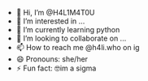 - 👋 Hi, I’m @H4L1M4T0U
- 👀 I’m interested in ...
- 🌱 I’m currently learning python
- 💞️ I’m looking to collaborate on ...
- 📫 How to reach me @h4li.who on ig
- 😄 Pronouns: she/her
- ⚡ Fun fact: 🤓im a sigma

<!---
H4L1M4T0U/H4L1M4T0U is a ✨ special ✨ repository because its `README.md` (this file) appears on your GitHub profile.
You can click the Preview link to take a look at your changes.
--->

